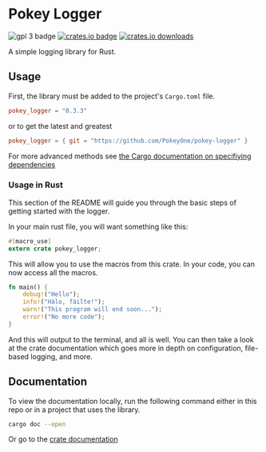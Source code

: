 # Pokey Logger

![gpl 3 badge](https://img.shields.io/badge/license-GPL%203.0-blue)
[![crates.io badge](https://img.shields.io/crates/v/pokey_logger)](https://crates.io/crates/pokey_logger)
[![crates.io downloads](https://img.shields.io/crates/d/pokey_logger)](https://crates.io/crates/pokey_logger)

A simple logging library for Rust.

## Usage

First, the library must be added to the project's `Cargo.toml` file.
```toml
pokey_logger = "0.3.3"
```
or to get the latest and greatest
```toml
pokey_logger = { git = "https://github.com/PokeyOne/pokey-logger" }
```
For more advanced methods see [the Cargo documentation on specifiying dependencies](https://doc.rust-lang.org/cargo/reference/specifying-dependencies.html)

### Usage in Rust

This section of the README will guide you through the basic steps of getting
started with the logger.

In your main rust file, you will want something like this:
```rust
#[macro_use]
extern crate pokey_logger;
```

This will allow you to use the macros from this crate. In your code, you can
now access all the macros.

```rust
fn main() {
    debug!("Hello");
    info!("Hàlo, fàilte!");
    warn!("This program will end soon...");
    error!("No more code");
}
```

And this will output to the terminal, and all is well. You can then take a look
at the crate documentation which goes more in depth on configuration,
file-based logging, and more.

## Documentation
To view the documentation locally, run the following command either in this
repo or in a project that uses the library.
```bash
cargo doc --open
```
Or go to the [crate documentation](https://docs.rs/pokey_logger/latest/pokey_logger/)
